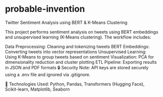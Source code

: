 # probable-invention
Twitter Sentiment Analysis using BERT &amp; K-Means Clustering

This project performs sentiment analysis on tweets using BERT embeddings and unsupervised learning (K-Means clustering). The workflow includes:

Data Preprocessing: Cleaning and tokenizing tweets
BERT Embeddings: Converting tweets into vector representations
Unsupervised Learning: Using K-Means to group tweets based on sentiment
Visualization: PCA for dimensionality reduction and cluster plotting
ETL Pipeline: Exporting results in JSON and PDF formats
🔒 Security Note: API keys are stored securely using a .env file and ignored via .gitignore.

📌 Technologies Used: Python, Pandas, Transformers (Hugging Face), Scikit-learn, Matplotlib, Seaborn

